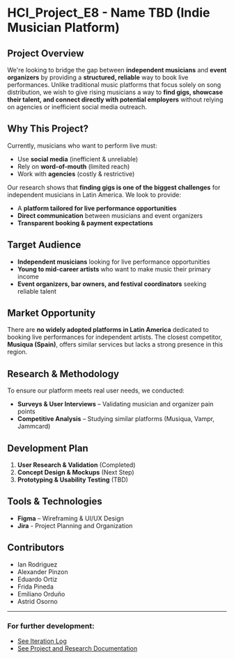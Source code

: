 # HCI_Project_E8 - Name TBD (Indie Musician Platform)

## Project Overview  
We're looking to bridge the gap between **independent musicians** and **event organizers** by providing a **structured, reliable** way to book live performances. Unlike traditional music platforms that focus solely on song distribution, we wish to give rising musicians a way to **find gigs, showcase their talent, and connect directly with potential employers** without relying on agencies or inefficient social media outreach.  

## Why This Project?  
Currently, musicians who want to perform live must:  
- Use **social media** (inefficient & unreliable)  
- Rely on **word-of-mouth** (limited reach)  
- Work with **agencies** (costly & restrictive)  

Our research shows that **finding gigs is one of the biggest challenges** for independent musicians in Latin America. We look to provide:  
- A **platform tailored for live performance opportunities**  
- **Direct communication** between musicians and event organizers  
- **Transparent booking & payment expectations**  

## Target Audience  
- **Independent musicians** looking for live performance opportunities  
- **Young to mid-career artists** who want to make music their primary income  
- **Event organizers, bar owners, and festival coordinators** seeking reliable talent  

## Market Opportunity  
There are **no widely adopted platforms in Latin America** dedicated to booking live performances for independent artists. The closest competitor, **Musiqua (Spain)**, offers similar services but lacks a strong presence in this region.  

## Research & Methodology  
To ensure our platform meets real user needs, we conducted:  
- **Surveys & User Interviews** – Validating musician and organizer pain points  
- **Competitive Analysis** – Studying similar platforms (Musiqua, Vampr, Jammcard)  

## Development Plan  
1. **User Research & Validation** (Completed)  
2. **Concept Design & Mockups** (Next Step)  
3. **Prototyping & Usability Testing** (TBD)  

## Tools & Technologies  
- **Figma** – Wireframing & UI/UX Design  
- **Jira** - Project Planning and Organization 

## Contributors  
- Ian Rodriguez
- Alexander Pinzon
- Eduardo Ortiz
- Frida Pineda
- Emiliano Orduño
- Astrid Osorno

---
### For further development:
- [See Iteration Log](lean_ux/iteration_log.md)
- [See Project and Research Documentation](docs)
